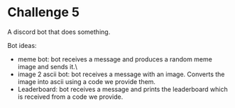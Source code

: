 # Challenge 5

A discord bot that does something.

Bot ideas:
- meme bot: bot receives a message and produces 
  a random meme image and sends it.\
- image 2 ascii bot: bot receives a message with an image. 
  Converts the image into ascii using a code we provide them.
- Leaderboard: bot receives a message and prints the leaderboard which
    is received from a code we provide.
